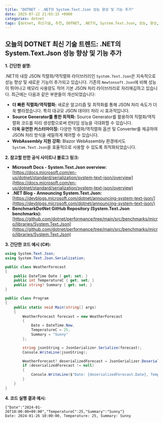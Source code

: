 ```yaml
---
title: "DOTNET - .NET의 System.Text.Json 성능 향상 및 기능 추가"
date: 2025-07-22 21:03:15 +0900
categories: dotnet
tags: [dotnet, 최신기술, 추천, DOTNET, .NET의, System.Text.Json, 성능, 향상, 기능, 추가]
---
```


## 오늘의 DOTNET 최신 기술 트렌드: **.NET의 System.Text.Json 성능 향상 및 기능 추가**

**1. 간단한 설명:**

.NET의 내장 JSON 직렬화/역직렬화 라이브러리인 `System.Text.Json`은 지속적으로 성능 향상 및 새로운 기능이 추가되고 있습니다. 기존의 `Newtonsoft.Json`에 비해 성능이 뛰어나고 메모리 사용량도 적어 기본 JSON 처리 라이브러리로 자리매김하고 있습니다. 최근에는 다음과 같은 부분들이 개선되었습니다:

*   **더 빠른 직렬화/역직렬화:** 새로운 알고리즘 및 최적화를 통해 JSON 처리 속도가 더욱 빨라졌습니다. 특히 대규모 JSON 데이터 처리 시 효과적입니다.
*   **Source Generator를 통한 최적화:** Source Generator를 활용하여 직렬화/역직렬화 코드를 미리 생성함으로써 런타임 성능을 극대화할 수 있습니다.
*   **더욱 유연한 커스터마이징:** 다양한 직렬화/역직렬화 옵션 및 Converter를 제공하여 JSON 처리 방식을 세밀하게 제어할 수 있습니다.
*   **WebAssembly 지원 강화:** Blazor WebAssembly 환경에서도 `System.Text.Json`을 효율적으로 사용할 수 있도록 최적화되었습니다.

**2. 참고할 만한 공식 사이트나 블로그 링크:**

*   **Microsoft Docs - System.Text.Json overview:** [https://docs.microsoft.com/en-us/dotnet/standard/serialization/system-text-json/overview](https://docs.microsoft.com/en-us/dotnet/standard/serialization/system-text-json/overview)
*   **.NET Blog - Announcing System.Text.Json:** [https://devblogs.microsoft.com/dotnet/announcing-system-text-json/](https://devblogs.microsoft.com/dotnet/announcing-system-text-json/)
*   **BenchmarkDotNet GitHub Repository (System.Text.Json benchmarks):** [https://github.com/dotnet/performance/tree/main/src/benchmarks/micro/libraries/System.Text.Json](https://github.com/dotnet/performance/tree/main/src/benchmarks/micro/libraries/System.Text.Json)

**3. 간단한 코드 예시 (C#):**

```csharp
using System.Text.Json;
using System.Text.Json.Serialization;

public class WeatherForecast
{
    public DateTime Date { get; set; }
    public int TemperatureC { get; set; }
    public string? Summary { get; set; }
}

public class Program
{
    public static void Main(string[] args)
    {
        WeatherForecast forecast = new WeatherForecast
        {
            Date = DateTime.Now,
            TemperatureC = 25,
            Summary = "Sunny"
        };

        string jsonString = JsonSerializer.Serialize(forecast);
        Console.WriteLine(jsonString);

        WeatherForecast? deserializedForecast = JsonSerializer.Deserialize<WeatherForecast>(jsonString);
        if (deserializedForecast != null)
        {
            Console.WriteLine($"Date: {deserializedForecast.Date}, Temperature: {deserializedForecast.TemperatureC}, Summary: {deserializedForecast.Summary}");
        }
    }
}
```

**4. 코드 실행 결과 예시:**

```
{"Date":"2024-01-26T10:00:00+09:00","TemperatureC":25,"Summary":"Sunny"}
Date: 2024-01-26 10:00:00, Temperature: 25, Summary: Sunny
```

